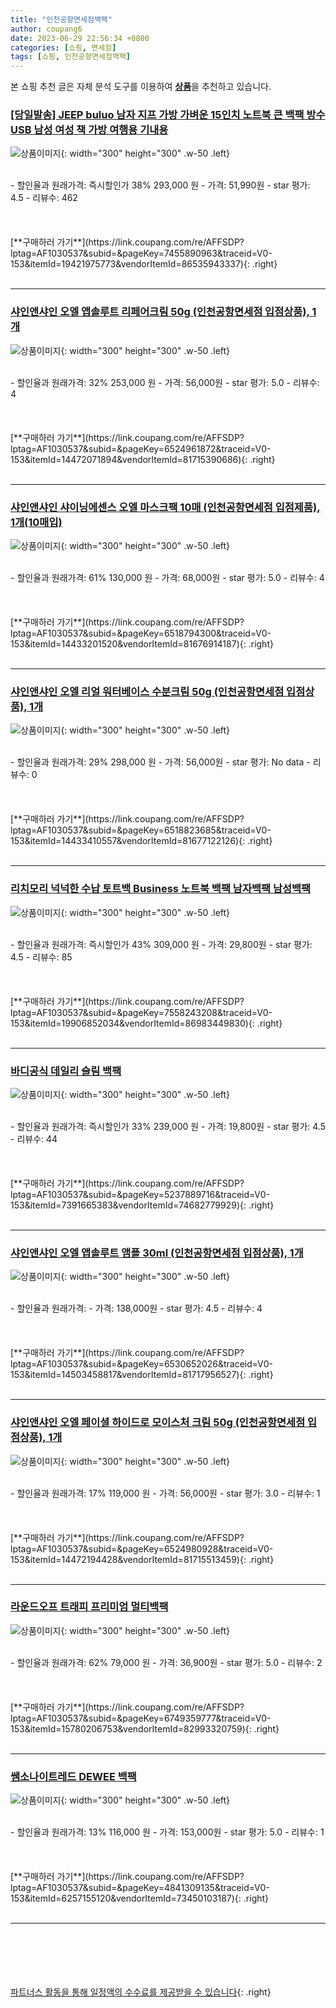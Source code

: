 ```yaml
---
title: "인천공항면세점백팩"
author: coupang6
date: 2023-06-29 22:56:34 +0800
categories: [쇼핑, 면세점]
tags: [쇼핑, 인천공항면세점백팩]
---
```


본 쇼핑 추천 글은 자체 분석 도구를 이용하여 [**상품**](https://link.coupang.com/a/bao1ui)을 추천하고 있습니다.

### [[당일발송] JEEP buluo 남자 지프 가방 가벼운 15인치 노트북 큰 백팩 방수 USB 남성 여성 책 가방 여행용 기내용](https://link.coupang.com/re/AFFSDP?lptag=AF1030537&subid=&pageKey=7455890963&traceid=V0-153&itemId=19421975773&vendorItemId=86535943337)

![상품이미지](https://thumbnail6.coupangcdn.com/thumbnails/remote/230x230ex/image/vendor_inventory/ee67/08a6cdb1b0e0cd759e0a6b40806325244a0c01041be774fe65a0e41a8c6e.JPG){: width="300" height="300" .w-50 .left}


<br>
- 할인율과 원래가격: 즉시할인가 38%  293,000   원
- 가격: 51,990원
- star 평가: 4.5
- 리뷰수: 462
<br>
<br>
<br>
<br>
[**구매하러 가기**](https://link.coupang.com/re/AFFSDP?lptag=AF1030537&subid=&pageKey=7455890963&traceid=V0-153&itemId=19421975773&vendorItemId=86535943337){: .right}
<br>
<br>

---

### [샤인앤샤인 오엘 앱솔루트 리페어크림 50g (인천공항면세점 입점상품), 1개](https://link.coupang.com/re/AFFSDP?lptag=AF1030537&subid=&pageKey=6524961872&traceid=V0-153&itemId=14472071894&vendorItemId=81715390686)

![상품이미지](https://thumbnail8.coupangcdn.com/thumbnails/remote/230x230ex/image/vendor_inventory/e9dc/bfc0d45bb12d7686fbc9cd748e92e8d1687bdceba52e6aa8f28fe63d38e1.jpg){: width="300" height="300" .w-50 .left}


<br>
- 할인율과 원래가격: 32%  253,000   원
- 가격: 56,000원
- star 평가: 5.0
- 리뷰수: 4
<br>
<br>
<br>
<br>
[**구매하러 가기**](https://link.coupang.com/re/AFFSDP?lptag=AF1030537&subid=&pageKey=6524961872&traceid=V0-153&itemId=14472071894&vendorItemId=81715390686){: .right}
<br>
<br>

---

### [샤인앤샤인 샤이닝에센스 오엘 마스크팩 10매 (인천공항면세점 입점제품), 1개(10매입)](https://link.coupang.com/re/AFFSDP?lptag=AF1030537&subid=&pageKey=6518794300&traceid=V0-153&itemId=14433201520&vendorItemId=81676914187)

![상품이미지](https://thumbnail6.coupangcdn.com/thumbnails/remote/230x230ex/image/vendor_inventory/b2c2/b1136242108330e1bb0b1280e414effe58835feab0332776fc061babe306.jpg){: width="300" height="300" .w-50 .left}


<br>
- 할인율과 원래가격: 61%  130,000   원
- 가격: 68,000원
- star 평가: 5.0
- 리뷰수: 4
<br>
<br>
<br>
<br>
[**구매하러 가기**](https://link.coupang.com/re/AFFSDP?lptag=AF1030537&subid=&pageKey=6518794300&traceid=V0-153&itemId=14433201520&vendorItemId=81676914187){: .right}
<br>
<br>

---

### [샤인앤샤인 오엘 리얼 워터베이스 수분크림 50g (인천공항면세점 입점상품), 1개](https://link.coupang.com/re/AFFSDP?lptag=AF1030537&subid=&pageKey=6518823685&traceid=V0-153&itemId=14433410557&vendorItemId=81677122126)

![상품이미지](https://thumbnail10.coupangcdn.com/thumbnails/remote/230x230ex/image/vendor_inventory/ce20/3436719426ccefd447fcc8e339b4742e6b8d35dc1419983c1181d32ed869.jpg){: width="300" height="300" .w-50 .left}


<br>
- 할인율과 원래가격: 29%  298,000   원
- 가격: 56,000원
- star 평가: No data
- 리뷰수: 0
<br>
<br>
<br>
<br>
[**구매하러 가기**](https://link.coupang.com/re/AFFSDP?lptag=AF1030537&subid=&pageKey=6518823685&traceid=V0-153&itemId=14433410557&vendorItemId=81677122126){: .right}
<br>
<br>

---

### [리치모리 넉넉한 수납 토트백 Business 노트북 백팩 남자백팩 남성백팩](https://link.coupang.com/re/AFFSDP?lptag=AF1030537&subid=&pageKey=7558243208&traceid=V0-153&itemId=19906852034&vendorItemId=86983449830)

![상품이미지](https://thumbnail6.coupangcdn.com/thumbnails/remote/230x230ex/image/vendor_inventory/2a8e/7981ae767178e298aae93776d7e9f92392be4e0c85b58bcbdc50e583567e.jpg){: width="300" height="300" .w-50 .left}


<br>
- 할인율과 원래가격: 즉시할인가 43%  309,000   원
- 가격: 29,800원
- star 평가: 4.5
- 리뷰수: 85
<br>
<br>
<br>
<br>
[**구매하러 가기**](https://link.coupang.com/re/AFFSDP?lptag=AF1030537&subid=&pageKey=7558243208&traceid=V0-153&itemId=19906852034&vendorItemId=86983449830){: .right}
<br>
<br>

---

### [바디공식 데일리 슬림 백팩](https://link.coupang.com/re/AFFSDP?lptag=AF1030537&subid=&pageKey=5237889716&traceid=V0-153&itemId=7391665383&vendorItemId=74682779929)

![상품이미지](https://thumbnail6.coupangcdn.com/thumbnails/remote/230x230ex/image/retail/images/1506003214953195-6b6d848f-d8b3-4231-b761-4927a05f0fba.jpg){: width="300" height="300" .w-50 .left}


<br>
- 할인율과 원래가격: 즉시할인가 33%  239,000   원
- 가격: 19,800원
- star 평가: 4.5
- 리뷰수: 44
<br>
<br>
<br>
<br>
[**구매하러 가기**](https://link.coupang.com/re/AFFSDP?lptag=AF1030537&subid=&pageKey=5237889716&traceid=V0-153&itemId=7391665383&vendorItemId=74682779929){: .right}
<br>
<br>

---

### [샤인앤샤인 오엘 앱솔루트 앰플 30ml (인천공항면세점 입점상품), 1개](https://link.coupang.com/re/AFFSDP?lptag=AF1030537&subid=&pageKey=6530652026&traceid=V0-153&itemId=14503458817&vendorItemId=81717956527)

![상품이미지](https://thumbnail9.coupangcdn.com/thumbnails/remote/230x230ex/image/vendor_inventory/dc78/c432a5182a03763705095317035d12e44839fca5ea1d5debf7b65906d036.png){: width="300" height="300" .w-50 .left}


<br>
- 할인율과 원래가격: 
- 가격: 138,000원
- star 평가: 4.5
- 리뷰수: 4
<br>
<br>
<br>
<br>
[**구매하러 가기**](https://link.coupang.com/re/AFFSDP?lptag=AF1030537&subid=&pageKey=6530652026&traceid=V0-153&itemId=14503458817&vendorItemId=81717956527){: .right}
<br>
<br>

---

### [샤인앤샤인 오엘 페이셜 하이드로 모이스처 크림 50g (인천공항면세점 입점상품), 1개](https://link.coupang.com/re/AFFSDP?lptag=AF1030537&subid=&pageKey=6524980928&traceid=V0-153&itemId=14472194428&vendorItemId=81715513459)

![상품이미지](https://thumbnail8.coupangcdn.com/thumbnails/remote/230x230ex/image/vendor_inventory/f6fd/7d98fe9120cec534fad3077fa5faa314044a506d20a67ae12991e80f8b58.jpg){: width="300" height="300" .w-50 .left}


<br>
- 할인율과 원래가격: 17%  119,000   원
- 가격: 56,000원
- star 평가: 3.0
- 리뷰수: 1
<br>
<br>
<br>
<br>
[**구매하러 가기**](https://link.coupang.com/re/AFFSDP?lptag=AF1030537&subid=&pageKey=6524980928&traceid=V0-153&itemId=14472194428&vendorItemId=81715513459){: .right}
<br>
<br>

---

### [라운드오프 트래피 프리미엄 멀티백팩](https://link.coupang.com/re/AFFSDP?lptag=AF1030537&subid=&pageKey=6749359777&traceid=V0-153&itemId=15780206753&vendorItemId=82993320759)

![상품이미지](https://thumbnail6.coupangcdn.com/thumbnails/remote/230x230ex/image/vendor_inventory/de6d/155ed2bacb4cf5c891636497a94b0ad51fe6bd022d72ab1c697843fc949b.png){: width="300" height="300" .w-50 .left}


<br>
- 할인율과 원래가격: 62%  79,000   원
- 가격: 36,900원
- star 평가: 5.0
- 리뷰수: 2
<br>
<br>
<br>
<br>
[**구매하러 가기**](https://link.coupang.com/re/AFFSDP?lptag=AF1030537&subid=&pageKey=6749359777&traceid=V0-153&itemId=15780206753&vendorItemId=82993320759){: .right}
<br>
<br>

---

### [쌤소나이트레드 DEWEE 백팩](https://link.coupang.com/re/AFFSDP?lptag=AF1030537&subid=&pageKey=4841309135&traceid=V0-153&itemId=6257155120&vendorItemId=73450103187)

![상품이미지](https://thumbnail6.coupangcdn.com/thumbnails/remote/230x230ex/image/retail/images/3991595073209-2f1950b0-c66b-4b17-bfc0-3ca75bade35c.jpg){: width="300" height="300" .w-50 .left}


<br>
- 할인율과 원래가격: 13%  116,000   원
- 가격: 153,000원
- star 평가: 5.0
- 리뷰수: 1
<br>
<br>
<br>
<br>
[**구매하러 가기**](https://link.coupang.com/re/AFFSDP?lptag=AF1030537&subid=&pageKey=4841309135&traceid=V0-153&itemId=6257155120&vendorItemId=73450103187){: .right}
<br>
<br>

---
<br><br><br><br><br> [파트너스 활동을 통해 일정액의 수수료를 제공받을 수 있습니다](https://link.coupang.com/a/bao1ui){: .right}